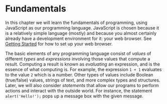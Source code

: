 # Fundamentals

In this chapter we will learn the fundamentals of programming, using JavaScript as our programming language. JavaScript
is chosen because it is a relatively simple language (mostly) and because you almost certainly already have a
development environment for it: your web browser. See [Getting Started](../../#getting-started) for how to set
up your web browser.

The basic elements of any programming language consist of *values* of different *types* and *expressions* involving
those values that compute a result. Computing a result is known as *evaluating* an expression, and is the essence of
what computing is. For example, the expression `1 + 1` evaluates to the value `2` which is a number. Other types of
values include Boolean (true/false) values, strings of text, and more complex types and structures. Later, we will also
consider *statements* that allow our programs to perform actions and interact with the outside world. For instance, the
statement `alert('Hello!');` pops up a message box with the given message.
